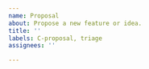 ```yaml
---
name: Proposal
about: Propose a new feature or idea.
title: ''
labels: C-proposal, triage
assignees: ''

---
```



